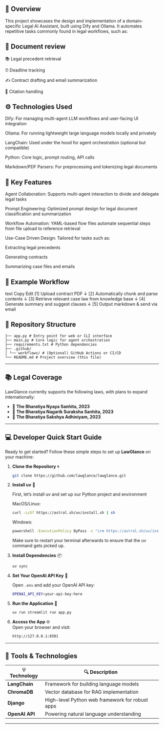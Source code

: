 ## 📌 Overview
This project showcases the design and implementation of a domain-specific Legal AI Assistant, built using Dify and Ollama. It automates repetitive tasks commonly found in legal workflows, such as:

## 📄 Document review

📚 Legal precedent retrieval

⏰ Deadline tracking

✍️ Contract drafting and email summarization

📌 Citation handling

## ⚙️ Technologies Used
Dify: For managing multi-agent LLM workflows and user-facing UI integration

Ollama: For running lightweight large language models locally and privately

LangChain: Used under the hood for agent orchestration (optional but compatible)

Python: Core logic, prompt routing, API calls

Markdown/PDF Parsers: For preprocessing and tokenizing legal documents

## 🧩 Key Features
Agent Collaboration: Supports multi-agent interaction to divide and delegate legal tasks

Prompt Engineering: Optimized prompt design for legal document classification and summarization

Workflow Automation: YAML-based flow files automate sequential steps from file upload to reference retrieval

Use-Case Driven Design: Tailored for tasks such as:

Extracting legal precedents

Generating contracts

Summarizing case files and emails

## 🚀 Example Workflow
text
Copy
Edit
[1] Upload contract PDF
   ↓
[2] Automatically chunk and parse contents
   ↓
[3] Retrieve relevant case law from knowledge base
   ↓
[4] Generate summary and suggest clauses
   ↓
[5] Output markdown & send via email
## 📁 Repository Structure
```
├── app.py # Entry point for web or CLI interface
├── main.py # Core logic for agent orchestration
├── requirements.txt # Python dependencies
├── .github/
│ └── workflows/ # (Optional) GitHub Actions or CI/CD
└── README.md # Project overview (this file)
```
---

## 📚 **Legal Coverage**

LawGlance currently supports the following laws, with plans to expand internationally:

- 📜 **The Bharatiya Nyaya Sanhita, 2023**
- 🚨 **The Bharatiya Nagarik Suraksha Sanhita, 2023**
- 🧾 **The Bharatiya Sakshya Adhiniyam, 2023**

---

## 💻 **Developer Quick Start Guide**

Ready to get started? Follow these simple steps to set up **LawGlance** on your machine:

1. **Clone the Repository** 🌀
    ```bash
    git clone https://github.com/lawglance/lawglance.git
    ```

2. **Install uv** 📂

    First, let’s install uv and set up our Python project and environment
    
    MacOS/Linux:
      ``` bash 
      curl -LsSf https://astral.sh/uv/install.sh | sh
      ```

    Windows:

      ``` bash 
      powershell -ExecutionPolicy ByPass -c "irm https://astral.sh/uv/install.ps1 | iex"
      ```
    Make sure to restart your terminal afterwards to ensure that the uv command gets picked up.

3. **Install Dependencies** 📦
    ```bash
    uv sync
    ```

4. **Set Your OpenAI API Key** 🔑

   Open `.env` and add your OpenAI API key:
      ```bash
      OPENAI_API_KEY=your-api-key-here
      ```

5. **Run the Application** 🚀
    ```bash
    uv run streamlit run app.py
    ```

6. **Access the App** 🌐  
    Open your browser and visit:  
    ```bash
    http://127.0.0.1:8501
    ```

---

## 🔧 **Tools & Technologies**

| 💡 **Technology**  | 🔍 **Description**                            |
|--------------------|-----------------------------------------------|
| **LangChain**       | Framework for building language models       |
| **ChromaDB**        | Vector database for RAG implementation       |
| **Django**          | High-level Python web framework for robust apps|
| **OpenAI API**      | Powering natural language understanding      |

---


